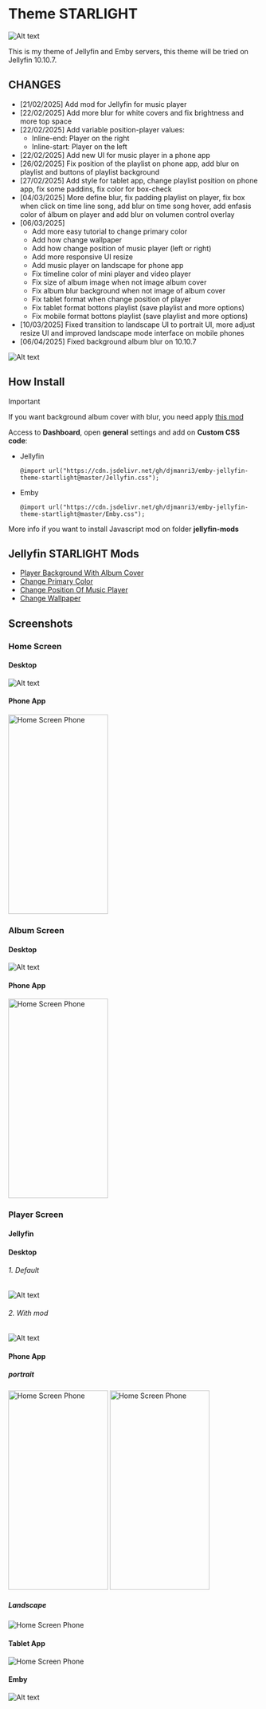 # Theme **STARLIGHT**
![Alt text](images/Screenshot_of_mod.png "Home Screen")

This is my theme of Jellyfin and Emby servers, this theme will be tried on Jellyfin 10.10.7.

## CHANGES
- [21/02/2025] Add mod for Jellyfin for music player
- [22/02/2025] Add more blur for white covers and fix brightness and more top space
- [22/02/2025] Add variable position-player values:
  - Inline-end: Player on the right
  - Inline-start: Player on the left
 - [22/02/2025] Add new UI for music player in a phone app
 - [26/02/2025] Fix position of the playlist on phone app, add blur on playlist and buttons of playlist background
 - [27/02/2025] Add style for tablet app, change playlist position on phone app, fix some paddins, fix color for box-check
 - [04/03/2025] More define blur, fix padding playlist on player, fix box when click on time line song, add blur on time song hover, add enfasis color of álbum on player and add blur on volumen control overlay
 - [06/03/2025]
    - Add more easy tutorial to change primary color
    - Add how change wallpaper
    - Add how change position of music player (left or right)
    - Add more responsive UI resize
    - Add music player on landscape for phone app
    - Fix timeline color of mini player and video player
    - Fix size of album image when not image album cover
    - Fix album blur background when not image of album cover
    - Fix tablet format when change position of player
    - Fix tablet format bottons playlist (save playlist and more options)
    - Fix mobile format bottons playlist (save playlist and more options)
- [10/03/2025] Fixed transition to landscape UI to portrait UI, more adjust resize UI and improved landscape mode interface on mobile phones
- [06/04/2025] Fixed background album blur on 10.10.7

![Alt text](images/resize-demo.gif)

## How Install
>[!IMPORTANT]
>If you want background album cover with blur, you need apply [this mod](https://github.com/djmanri3/emby-jellyfin-theme-startlight/tree/main/jellyfin-mods/Player%20Background%20Blur)

Access to **Dashboard**, open **general** settings and add on **Custom CSS code**:
- Jellyfin
  ```
  @import url("https://cdn.jsdelivr.net/gh/djmanri3/emby-jellyfin-theme-startlight@master/Jellyfin.css");
  ```
- Emby
  ```
  @import url("https://cdn.jsdelivr.net/gh/djmanri3/emby-jellyfin-theme-startlight@master/Emby.css");
  ```

More info if you want to install Javascript mod on folder **jellyfin-mods**

## Jellyfin STARLIGHT Mods
- [Player Background With Album Cover](https://github.com/djmanri3/emby-jellyfin-theme-startlight/tree/main/jellyfin-mods/Player%20Background%20Blur)
- [Change Primary Color](https://github.com/djmanri3/emby-jellyfin-theme-startlight/tree/main/jellyfin-mods/Change%20Primary%20Color)
- [Change Position Of Music Player](https://github.com/djmanri3/emby-jellyfin-theme-startlight/tree/main/jellyfin-mods/Change%20Position%20Of%20Player)
- [Change Wallpaper](https://github.com/djmanri3/emby-jellyfin-theme-startlight/tree/main/jellyfin-mods/Change%20Wallpaper)


## Screenshots

### Home Screen
#### Desktop
![Alt text](images/1.png "Home Screen Desktop")
#### Phone App
<img src="images/1_phone.jpg" alt="Home Screen Phone" width="200" height="400">

### Album Screen
#### Desktop
![Alt text](images/2.png "Album Screen")
#### Phone App
<img src="images/2_phone.jpg" alt="Home Screen Phone" width="200" height="400">

### Player Screen
#### Jellyfin
#### Desktop
###### 1. Default
![Alt text](images/3.png "Player Screen Jellyfin Default")

###### 2. With mod
![Alt text](images/Screenshot_of_mod.png "Player Screen Jellyfin Mod")
#### Phone App
##### portrait
<img src="images/3_phone.jpg" alt="Home Screen Phone" width="200" height="400"> <img src="images/4_phone.jpg" alt="Home Screen Phone" width="200" height="400">

##### Landscape
<img src="images/5_phone.jpg" alt="Home Screen Phone">

#### Tablet App
<img src="images/1_tablet.jpg" alt="Home Screen Phone">

#### Emby
![Alt text](images/4.png "Player Screen Jellyfin")
